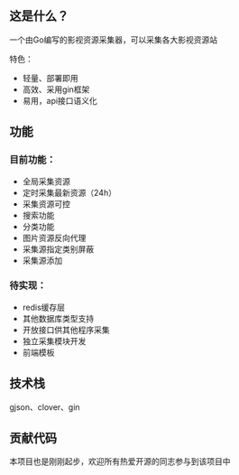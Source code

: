 ## 这是什么？

一个由Go编写的影视资源采集器，可以采集各大影视资源站

特色：

* 轻量、部署即用
* 高效、采用gin框架
* 易用，api接口语义化

## 功能

### 目前功能：

* 全局采集资源
* 定时采集最新资源（24h）
* 采集资源可控
* 搜索功能
* 分类功能
* 图片资源反向代理
* 采集源指定类别屏蔽
* 采集源添加


### 待实现：

* redis缓存层
* 其他数据库类型支持
* 开放接口供其他程序采集
* 独立采集模块开发
* 前端模板

## 技术栈

gjson、clover、gin


## 贡献代码

本项目也是刚刚起步，欢迎所有热爱开源的同志参与到该项目中
